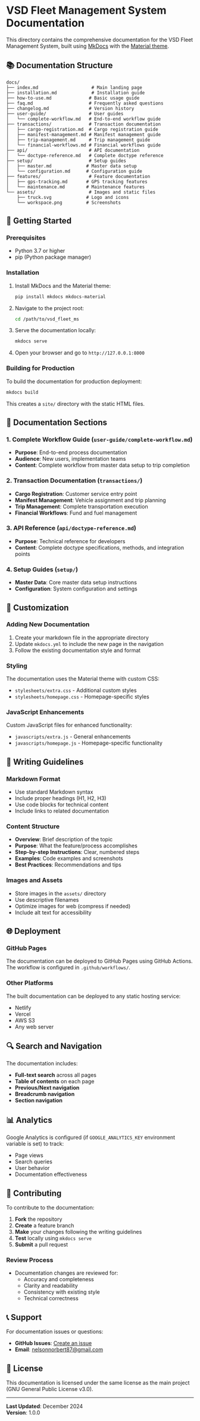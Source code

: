 # VSD Fleet Management System Documentation

This directory contains the comprehensive documentation for the VSD Fleet Management System, built using [MkDocs](https://www.mkdocs.org/) with the [Material theme](https://squidfunk.github.io/mkdocs-material/).

## 📚 Documentation Structure

```
docs/
├── index.md                    # Main landing page
├── installation.md             # Installation guide
├── how-to-use.md              # Basic usage guide
├── faq.md                     # Frequently asked questions
├── changelog.md               # Version history
├── user-guide/                # User guides
│   └── complete-workflow.md   # End-to-end workflow guide
├── transactions/              # Transaction documentation
│   ├── cargo-registration.md  # Cargo registration guide
│   ├── manifest-management.md # Manifest management guide
│   ├── trip-management.md     # Trip management guide
│   └── financial-workflows.md # Financial workflows guide
├── api/                       # API documentation
│   └── doctype-reference.md   # Complete doctype reference
├── setup/                     # Setup guides
│   ├── master.md             # Master data setup
│   └── configuration.md      # Configuration guide
├── features/                  # Feature documentation
│   ├── gps-tracking.md       # GPS tracking features
│   └── maintenance.md        # Maintenance features
└── assets/                    # Images and static files
    ├── truck.svg             # Logo and icons
    └── workspace.png         # Screenshots
```

## 🚀 Getting Started

### Prerequisites
- Python 3.7 or higher
- pip (Python package manager)

### Installation
1. Install MkDocs and the Material theme:
   ```bash
   pip install mkdocs mkdocs-material
   ```

2. Navigate to the project root:
   ```bash
   cd /path/to/vsd_fleet_ms
   ```

3. Serve the documentation locally:
   ```bash
   mkdocs serve
   ```

4. Open your browser and go to `http://127.0.0.1:8000`

### Building for Production
To build the documentation for production deployment:
```bash
mkdocs build
```

This creates a `site/` directory with the static HTML files.

## 📖 Documentation Sections

### 1. **Complete Workflow Guide** (`user-guide/complete-workflow.md`)
- **Purpose**: End-to-end process documentation
- **Audience**: New users, implementation teams
- **Content**: Complete workflow from master data setup to trip completion

### 2. **Transaction Documentation** (`transactions/`)
- **Cargo Registration**: Customer service entry point
- **Manifest Management**: Vehicle assignment and trip planning  
- **Trip Management**: Complete transportation execution
- **Financial Workflows**: Fund and fuel management

### 3. **API Reference** (`api/doctype-reference.md`)
- **Purpose**: Technical reference for developers
- **Content**: Complete doctype specifications, methods, and integration points

### 4. **Setup Guides** (`setup/`)
- **Master Data**: Core master data setup instructions
- **Configuration**: System configuration and settings

## 🔧 Customization

### Adding New Documentation
1. Create your markdown file in the appropriate directory
2. Update `mkdocs.yml` to include the new page in the navigation
3. Follow the existing documentation style and format

### Styling
The documentation uses the Material theme with custom CSS:
- `stylesheets/extra.css` - Additional custom styles
- `stylesheets/homepage.css` - Homepage-specific styles

### JavaScript Enhancements
Custom JavaScript files for enhanced functionality:
- `javascripts/extra.js` - General enhancements
- `javascripts/homepage.js` - Homepage-specific functionality

## 📝 Writing Guidelines

### Markdown Format
- Use standard Markdown syntax
- Include proper headings (H1, H2, H3)
- Use code blocks for technical content
- Include links to related documentation

### Content Structure
- **Overview**: Brief description of the topic
- **Purpose**: What the feature/process accomplishes
- **Step-by-step Instructions**: Clear, numbered steps
- **Examples**: Code examples and screenshots
- **Best Practices**: Recommendations and tips

### Images and Assets
- Store images in the `assets/` directory
- Use descriptive filenames
- Optimize images for web (compress if needed)
- Include alt text for accessibility

## 🌐 Deployment

### GitHub Pages
The documentation can be deployed to GitHub Pages using GitHub Actions. The workflow is configured in `.github/workflows/`.

### Other Platforms
The built documentation can be deployed to any static hosting service:
- Netlify
- Vercel
- AWS S3
- Any web server

## 🔍 Search and Navigation

The documentation includes:
- **Full-text search** across all pages
- **Table of contents** on each page
- **Previous/Next navigation**
- **Breadcrumb navigation**
- **Section navigation**

## 📊 Analytics

Google Analytics is configured (if `GOOGLE_ANALYTICS_KEY` environment variable is set) to track:
- Page views
- Search queries
- User behavior
- Documentation effectiveness

## 🤝 Contributing

To contribute to the documentation:

1. **Fork** the repository
2. **Create** a feature branch
3. **Make** your changes following the writing guidelines
4. **Test** locally using `mkdocs serve`
5. **Submit** a pull request

### Review Process
- Documentation changes are reviewed for:
  - Accuracy and completeness
  - Clarity and readability
  - Consistency with existing style
  - Technical correctness

## 📞 Support

For documentation issues or questions:
- **GitHub Issues**: [Create an issue](https://github.com/nelsonmpanju/vsd_fleet_ms/issues)
- **Email**: [nelsonnorbert87@gmail.com](mailto:nelsonnorbert87@gmail.com)

## 📄 License

This documentation is licensed under the same license as the main project (GNU General Public License v3.0).

---

**Last Updated**: December 2024  
**Version**: 1.0.0 